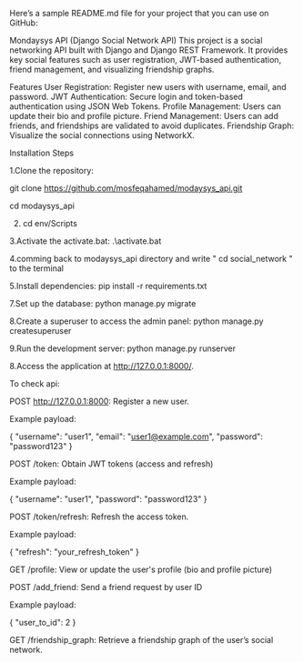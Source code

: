 
Here’s a sample README.md file for your project that you can use on GitHub:

Mondaysys API (Django Social Network API)
This project is a social networking API built with Django and Django REST Framework. It provides key social features such as user registration, JWT-based authentication, friend management, and visualizing friendship graphs.

Features
User Registration: Register new users with username, email, and password.
JWT Authentication: Secure login and token-based authentication using JSON Web Tokens.
Profile Management: Users can update their bio and profile picture.
Friend Management: Users can add friends, and friendships are validated to avoid duplicates.
Friendship Graph: Visualize the social connections using NetworkX.

Installation Steps

1.Clone the repository:

git clone https://github.com/mosfeqahamed/modaysys_api.git

cd modaysys_api

2. cd env/Scripts

3.Activate the activate.bat:
.\activate.bat

4.comming back to modaysys_api directory and write " cd social_network " to the terminal

5.Install dependencies: pip install -r requirements.txt

7.Set up the database: python manage.py migrate

8.Create a superuser to access the admin panel: python manage.py createsuperuser

9.Run the development server: python manage.py runserver

8.Access the application at http://127.0.0.1:8000/.


To check api:

POST http://127.0.0.1:8000: Register a new user.

Example payload:

{
    "username": "user1",
    "email": "user1@example.com",
    "password": "password123"
}

POST /token: Obtain JWT tokens (access and refresh)

Example payload:

{
    "username": "user1",
    "password": "password123"
}

POST /token/refresh: Refresh the access token.

Example payload:

{
    "refresh": "your_refresh_token"
}

GET /profile: View or update the user's profile (bio and profile picture)

POST /add_friend: Send a friend request by user ID

Example payload:

{
    "user_to_id": 2
}

GET /friendship_graph: Retrieve a friendship graph of the user’s social network.
